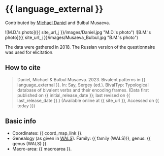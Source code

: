 # {{ language_external }}
Contributed by [Michael Daniel](https://mishadaniel.github.io/) and Bulbul Musaeva. 

![M.D.'s photo]({{ site_url_j }}/images/Daniel.jpg "M.D.'s photo")
![B.M.'s photo]({{ site_url_j }}/images/Musaeva_Bulbul.jpg "B.M.'s photo")


The data were gathered in 2018. The Russian version of the questionnaire was used for elicitation.

## How to cite
> Daniel, Michael & Bulbul Musaeva. 2023. Bivalent patterns in {{ language_external }}. 
> In: Say, Sergey (ed.). BivalTyp: Typological database of bivalent verbs and their encoding frames. 
> (Data first published on {{ initial_release_date }}; last revised on {{ last_release_date }}.) 
> (Available online at {{ site_url }}, Accessed on {{ today }})

## Basic info
- Coordinates: {{ coord_map_link }}.
- Genealogy (as given in [WALS](https://wals.info/)). Family: {{ family (WALS)}}, genus: {{ genus (WALS) }}.
- Macro-area: {{ macroarea }}.
